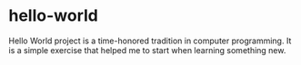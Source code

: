# hello-world
Hello World project is a time-honored tradition in computer programming. It is a simple exercise that helped me to start when learning something new.
